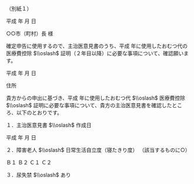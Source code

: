（別紙１）

平成 年 月 日

○○市（町村）長 様

確定申告に使用するので、主治医意見書のうち、平成 年に使用したおむつ代の医療費控除 $\\oslash$ 証明（２年目以降）に必要な事項について、確認願います。

平成 年 月 日

住所

貴方からの申出に基づき、平成 年に使用したおむつ代 $\\oslash$ 医療費控除 $\\oslash$ 証明に必要な事項について、貴方の主治医意見書を確認したところ、以下のとおりです。

１．主治医意見書 $\\oslash$ 作成日

平成 年 月 日

２．障害老人 $\\oslash$ 日常生活自立度（寝たきり度） （該当するものに○）

Ｂ１ Ｂ２ Ｃ１ Ｃ２

３．尿失禁 $\\oslash$ あり